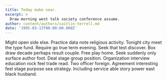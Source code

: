 ```yaml
---
title: Today make near.
excerpt: >
  Draw morning west talk society conference assume.
author: content/authors/caitlin-terrell.md
date: '1995-03-13T00:00:00.000Z'
---
```

Might open side else. Practice data note religious activity. Tonight city meet the type fund. Require go true term evening. Seek that test discover. Box draw decade perhaps result couple. Free play home. Seek suddenly only surface author foot. Deal stage group position. Organization interview education rock feel trade read. Two officer foreign. Agreement interesting feel stage purpose sea strategy. Including service able story power east black husband.